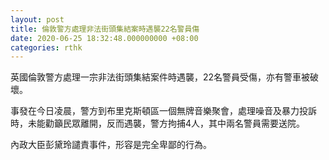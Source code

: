 ```yaml
---
layout: post
title: 倫敦警方處理非法街頭集結案時遇襲22名警員傷
date: 2020-06-25 18:32:48.000000000 +08:00
categories: rthk
---
```


英國倫敦警方處理一宗非法街頭集結案件時遇襲，22名警員受傷，亦有警車被破壞。

事發在今日凌晨，警方到布里克斯頓區一個無牌音樂聚會，處理噪音及暴力投訴時，未能勸籲民眾離開，反而遇襲，警方拘捕4人，其中兩名警員需要送院。

內政大臣彭黛玲譴責事件，形容是完全卑鄙的行為。
